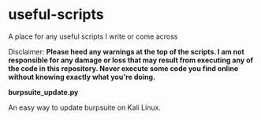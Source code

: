 # useful-scripts
A place for any useful scripts I write or come across

Disclaimer:
**Please heed any warnings at the top of the scripts. 
I am not responsible for any damage or loss that may result from executing
any of the code in this repository. Never execute some code you find online
without knowing exactly what you're doing.**

__burpsuite_update.py__

An easy way to update burpsuite on Kali Linux.
